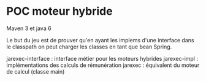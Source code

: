 POC moteur hybride
===

Maven 3 et java 6

Le but du jeu est de prouver qu'en ayant les implems d'une interface dans le classpath on peut charger les classes en tant que bean Spring.


jarexec-interface : interface métier pour les moteurs hybrides
jarexec-impl : implémentations des calculs de rémunération
jarexec : équivalent du moteur de calcul (classe main)